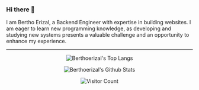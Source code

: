 ### Hi there 👋
I am Bertho Erizal, a Backend Engineer with expertise in building websites. I am eager to learn new programming knowledge, as developing and studying new systems presents a valuable challenge and an opportunity to enhance my experience.

-----

<p align="center"> 
  <img src="https://github-readme-stats.vercel.app/api/top-langs/?username=berthoerizal&layout=compact&count_private=true" alt="Berthoerizal's Top Langs" />
</p>


<p align="center"> 
  <img src="https://github-readme-stats.vercel.app/api?username=berthoerizal&theme=radical&show_icons=true" alt="Berthoerizal's Github Stats" />
</p>


<p align="center"> 
  <img src="https://profile-counter.glitch.me/berthoerizal/count.svg" alt="Visitor Count" />
</p>
